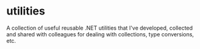 # utilities
A collection of useful reusable .NET utilities that I've developed, collected and shared with colleagues for dealing with collections, type conversions, etc.
